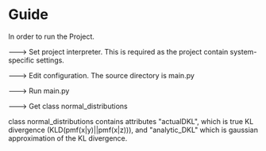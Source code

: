 # Guide
In order to run the Project. 

--->  Set project interpreter. This is required as the project contain system-specific settings.

---> Edit configuration. The source directory is main.py

---> Run main.py

---> Get class normal_distributions

class normal_distributions contains attributes "actualDKL", which is true KL divergence (KLD(pmf(x|y)||pmf(x|z))), and "analytic_DKL" which is gaussian approximation of the KL divergence.
